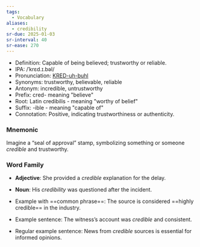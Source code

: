 ```yaml
---
tags:
  - Vocabulary
aliases:
  - credibility
sr-due: 2025-01-03
sr-interval: 40
sr-ease: 270
---
```


- Definition: Capable of being believed; trustworthy or reliable.
- IPA: /ˈkrɛd.ɪ.bəl/
- Pronunciation: [KRED-uh-buhl](https://www.google.com/search?q=how+to+pronounce+credible)
- Synonyms: trustworthy, believable, reliable
- Antonym: incredible, untrustworthy
- Prefix: cred- meaning "believe"
- Root: Latin credibilis - meaning "worthy of belief"
- Suffix: -ible - meaning "capable of"
- Connotation: Positive, indicating trustworthiness or authenticity.
### Mnemonic

Imagine a “seal of approval” stamp, symbolizing something or someone *credible* and trustworthy.

### Word Family

- **Adjective**: She provided a *credible* explanation for the delay.
- **Noun**: His *credibility* was questioned after the incident.
  
- Example with ==common phrase==: The source is considered ==highly credible== in the industry.
- Example sentence: The witness’s account was *credible* and consistent.
- Regular example sentence: News from *credible* sources is essential for informed opinions.
